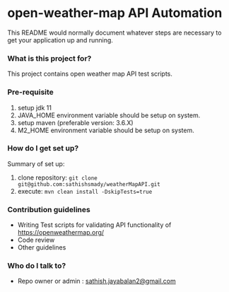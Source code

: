 # open-weather-map API Automation #

This README would normally document whatever steps are necessary to get your application up and running.

### What is this project for? ###

This project contains open weather map API test scripts. 

### Pre-requisite

1. setup jdk 11
2. JAVA_HOME environment variable should be setup on system.
3. setup maven (preferable version: 3.6.X)
4. M2_HOME environment variable should be setup on system.

### How do I get set up? ###
Summary of set up:
1. clone repository: `git clone git@github.com:sathishsmady/weatherMapAPI.git`
2. execute: `mvn clean install -DskipTests=true`

### Contribution guidelines ###

* Writing Test scripts for validating API functionality of https://openweathermap.org/
* Code review
* Other guidelines

### Who do I talk to? ###
* Repo owner or admin : sathish.jayabalan2@gmail.com